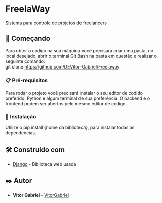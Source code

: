 # FreelaWay

Sistema para controle de projetos de freelancers

## 🚀 Começando

Para obter o código na sua máquina você precisará criar uma pasta, no local desejado, abrir o terminal Git Bash na pasta em questão e realizar o seguinte comando:<br>
git clone https://github.com/DEVitor-Gabriel/Freelaway

### 📋 Pré-requisitos

Para rodar o projeto você precisará instalar o seu editor de codido preferido, Python e algum terminal de sua preferência.
O backend e o frontend podem ser abertos pelo mesmo editor de codigo.

### 🔧 Instalação

Utilize o pip install {nome da biblioteca}, para instalar todas as dependencias.

## 🛠️ Construído com

* [Django](https://www.djangoproject.com/) - Biblioteca web usada

## ✒️ Autor

* **Vitor Gabriel** - [VitorGabriel](https://www.linkedin.com/in/vitor-gabriel-220445203/)